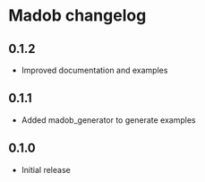 # Madob changelog

## 0.1.2

- Improved documentation and examples

## 0.1.1

- Added madob_generator to generate examples

## 0.1.0

- Initial release

